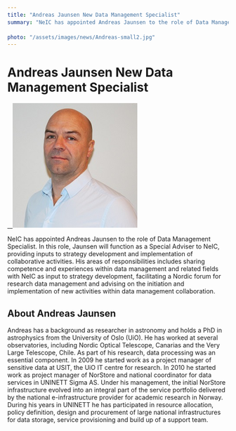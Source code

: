 ```yaml
---
title: "Andreas Jaunsen New Data Management Specialist"
summary: "NeIC has appointed Andreas Jaunsen to the role of Data Management Specialist."

photo: "/assets/images/news/Andreas-small2.jpg"
---
```


# Andreas Jaunsen New Data Management Specialist
<a href="/assets/images/news/Andreas.jpg">  
  <img class="smallpic" src="/assets/images/news/Andreas-small2.jpg">
</a>


NeIC has appointed Andreas Jaunsen to the role of Data Management Specialist. In this role, Jaunsen will function as a Special Adviser to NeIC, providing inputs to strategy development and implementation of collaborative activities. His areas of responsibilities includes sharing competence and experiences within data management and related fields with NeIC as input to strategy development, facilitating a Nordic forum for research data management and advising on the initiation and implementation of new activities within data management collaboration.

## About Andreas Jaunsen

Andreas has a background as researcher in astronomy and holds a PhD in astrophysics from the University of Oslo (UiO). He has worked at several observatories, including Nordic Optical Telescope, Canarias and the Very Large Telescope, Chile. As part of his research, data processing was an essential component. In 2009 he started work as a project manager of sensitive data at USIT, the UiO IT centre for research. In 2010 he started work as project manager of NorStore and national coordinator for data services in UNINETT Sigma AS. Under his management, the initial NorStore infrastructure evolved into an integral part of the service portfolio delivered by the national e-infrastructure provider for academic research in Norway. During his years in UNINETT he has participated in resource allocation, policy definition, design and procurement of large national infrastructures for data storage, service provisioning and build up of a support team.
